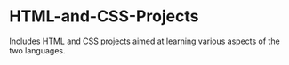 # HTML-and-CSS-Projects
Includes HTML and CSS projects aimed at learning various aspects of the two languages.
